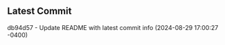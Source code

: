 
## Latest Commit
db94d57 - Update README with latest commit info (2024-08-29 17:00:27 -0400) <Yunxi-Zhou>
